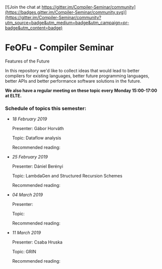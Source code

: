 [![Join the chat at https://gitter.im/Compiler-Seminar/community](https://badges.gitter.im/Compiler-Seminar/community.svg)](https://gitter.im/Compiler-Seminar/community?utm_source=badge&utm_medium=badge&utm_campaign=pr-badge&utm_content=badge)

# FeOFu - Compiler Seminar
Features of the Future

In this repository we'd like to collect ideas that would lead to better compilers for existing languages, better future programming languages, better APIs and better performance software solutions in the future.

**We also have a regular meeting on these topic every Monday 15:00-17:00 at ELTE.**

### Schedule of topics this semester:


- *18 February 2019*

  Presenter: Gábor Horváth

  Topic: Dataflow analysis

  Recommended reading:



- *25 February 2019*

  Presenter: Dániel Berényi

  Topic: LambdaGen and Structured Recursion Schemes

  Recommended reading:



- *04 March 2019*

  Presenter:

  Topic:

  Recommended reading:



- *11 March 2019*

  Presenter: Csaba Hruska

  Topic: GRIN

  Recommended reading:



